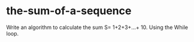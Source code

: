 # the-sum-of-a-sequence
Write an algorithm to calculate the sum S= 1+2+3+...+ 10. Using the While loop.
